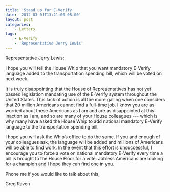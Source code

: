 ```yaml
---
title: 'Stand up for E-Verify'
date: '2012-03-01T13:21:00-08:00'
layout: post
categories:
    - Letters
tags:
    - E-Verify
    - 'Representative Jerry Lewis'
---
```


Representative Jerry Lewis:

I hope you will tell the House Whip that you want mandatory E-Verify language added to the transportation spending bill, which will be voted on next week.  
  
It is truly disappointing that the House of Representatives has not yet passed legislation mandating use of the E-Verify system throughout the United States. This lack of action is all the more galling when one considers that 20 million Americans cannot find a full-time job. I know you are as worried about these Americans as I am and are as disappointed at this inaction as I am, and so are many of your House colleagues --- which is why many have asked the House Whip to add national mandatory E-Verify language to the transportation spending bill.

I hope you will ask the Whip’s office to do the same. If you and enough of your colleagues ask, the language will be added and millions of Americans will be able to find work. In the event that this effort is unsuccessful, I encourage you to force a vote on national mandatory E-Verify every time a bill is brought to the House Floor for a vote. Jobless Americans are looking for a champion and I hope they can find one in you.

Phone me if you would like to talk about this,

Greg Raven